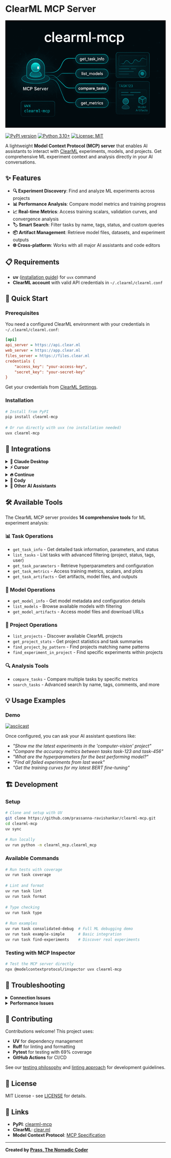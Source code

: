 # ClearML MCP Server

![ClearML MCP](https://raw.githubusercontent.com/prassanna-ravishankar/clearml-mcp/main/docs/clearml.png)

[![PyPI version](https://badge.fury.io/py/clearml-mcp.svg)](https://badge.fury.io/py/clearml-mcp)
[![Python 3.10+](https://img.shields.io/badge/python-3.10+-blue.svg)](https://www.python.org/downloads/)
[![License: MIT](https://img.shields.io/badge/License-MIT-yellow.svg)](https://opensource.org/licenses/MIT)

A lightweight **Model Context Protocol (MCP) server** that enables AI assistants to interact with [ClearML](https://clear.ml) experiments, models, and projects. Get comprehensive ML experiment context and analysis directly in your AI conversations.

## ✨ Features

- **🔍 Experiment Discovery**: Find and analyze ML experiments across projects
- **📊 Performance Analysis**: Compare model metrics and training progress
- **📈 Real-time Metrics**: Access training scalars, validation curves, and convergence analysis
- **🏷️ Smart Search**: Filter tasks by name, tags, status, and custom queries
- **📦 Artifact Management**: Retrieve model files, datasets, and experiment outputs
- **🌐 Cross-platform**: Works with all major AI assistants and code editors

## 📋 Requirements

- **uv** ([installation guide](https://docs.astral.sh/uv/getting-started/installation/)) for `uvx` command
- **ClearML account** with valid API credentials in `~/.clearml/clearml.conf`

## 🚀 Quick Start

### Prerequisites

You need a configured ClearML environment with your credentials in `~/.clearml/clearml.conf`:

```ini
[api]
api_server = https://api.clear.ml
web_server = https://app.clear.ml
files_server = https://files.clear.ml
credentials {
    "access_key": "your-access-key",
    "secret_key": "your-secret-key"
}
```

Get your credentials from [ClearML Settings](https://app.clear.ml/settings).

### Installation

```bash
# Install from PyPI
pip install clearml-mcp

# Or run directly with uvx (no installation needed)
uvx clearml-mcp
```

## 🔌 Integrations

<details>
<summary><strong>🤖 Claude Desktop</strong></summary>

Add to your Claude Desktop configuration:

**macOS**: `~/Library/Application Support/Claude/claude_desktop_config.json`
**Windows**: `%APPDATA%/Claude/claude_desktop_config.json`

```json
{
  "mcpServers": {
    "clearml": {
      "command": "uvx",
      "args": ["clearml-mcp"]
    }
  }
}
```

Alternative with pip installation:
```json
{
  "mcpServers": {
    "clearml": {
      "command": "python",
      "args": ["-m", "clearml_mcp.clearml_mcp"]
    }
  }
}
```
</details>

<details>
<summary><strong>⚡ Cursor</strong></summary>

Add to your Cursor settings (`Ctrl/Cmd + ,` → Search "MCP"):

```json
{
  "mcp.servers": {
    "clearml": {
      "command": "uvx",
      "args": ["clearml-mcp"]
    }
  }
}
```

Or add to `.cursorrules` in your project:
```
When analyzing ML experiments or asking about model performance, use the clearml MCP server to access experiment data, metrics, and artifacts.
```
</details>

<details>
<summary><strong>🔥 Continue</strong></summary>

Add to your Continue configuration (`~/.continue/config.json`):

```json
{
  "mcpServers": {
    "clearml": {
      "command": "uvx",
      "args": ["clearml-mcp"]
    }
  }
}
```
</details>

<details>
<summary><strong>🦾 Cody</strong></summary>

Add to your Cody settings:

```json
{
  "cody.experimental.mcp": {
    "servers": {
      "clearml": {
        "command": "uvx",
        "args": ["clearml-mcp"]
      }
    }
  }
}
```
</details>

<details>
<summary><strong>🧠 Other AI Assistants</strong></summary>

For any MCP-compatible AI assistant, use this configuration:

```json
{
  "mcpServers": {
    "clearml": {
      "command": "uvx",
      "args": ["clearml-mcp"]
    }
  }
}
```

**Compatible with:**
- Zed Editor
- OpenHands
- Roo-Cline
- Any MCP-enabled application
</details>

## 🛠️ Available Tools

The ClearML MCP server provides **14 comprehensive tools** for ML experiment analysis:

### 📊 Task Operations
- `get_task_info` - Get detailed task information, parameters, and status
- `list_tasks` - List tasks with advanced filtering (project, status, tags, user)
- `get_task_parameters` - Retrieve hyperparameters and configuration
- `get_task_metrics` - Access training metrics, scalars, and plots
- `get_task_artifacts` - Get artifacts, model files, and outputs

### 🤖 Model Operations
- `get_model_info` - Get model metadata and configuration details
- `list_models` - Browse available models with filtering
- `get_model_artifacts` - Access model files and download URLs

### 📁 Project Operations
- `list_projects` - Discover available ClearML projects
- `get_project_stats` - Get project statistics and task summaries
- `find_project_by_pattern` - Find projects matching name patterns
- `find_experiment_in_project` - Find specific experiments within projects

### 🔍 Analysis Tools
- `compare_tasks` - Compare multiple tasks by specific metrics
- `search_tasks` - Advanced search by name, tags, comments, and more

## 💡 Usage Examples

### Demo

[![asciicast](https://asciinema.org/a/9Bf0hiIsEqGbf3zKnkdsNIbf0.svg)](https://asciinema.org/a/9Bf0hiIsEqGbf3zKnkdsNIbf0)

Once configured, you can ask your AI assistant questions like:

- *"Show me the latest experiments in the 'computer-vision' project"*
- *"Compare the accuracy metrics between tasks task-123 and task-456"*
- *"What are the hyperparameters for the best performing model?"*
- *"Find all failed experiments from last week"*
- *"Get the training curves for my latest BERT fine-tuning"*

## 🏗️ Development

### Setup

```bash
# Clone and setup with UV
git clone https://github.com/prassanna-ravishankar/clearml-mcp.git
cd clearml-mcp
uv sync

# Run locally
uv run python -m clearml_mcp.clearml_mcp
```

### Available Commands

```bash
# Run tests with coverage
uv run task coverage

# Lint and format
uv run task lint
uv run task format

# Type checking
uv run task type

# Run examples
uv run task consolidated-debug  # Full ML debugging demo
uv run task example-simple      # Basic integration
uv run task find-experiments    # Discover real experiments
```

### Testing with MCP Inspector

```bash
# Test the MCP server directly
npx @modelcontextprotocol/inspector uvx clearml-mcp
```

## 🚨 Troubleshooting

<details>
<summary><strong>Connection Issues</strong></summary>

**"No ClearML projects accessible"**
- Verify your `~/.clearml/clearml.conf` credentials
- Test with: `python -c "from clearml import Task; print(Task.get_projects())"`
- Check network access to your ClearML server

**Module not found errors**
- Try `bunx clearml-mcp` instead of `uvx clearml-mcp`
- Or use direct Python: `python -m clearml_mcp.clearml_mcp`
</details>

<details>
<summary><strong>Performance Issues</strong></summary>

**Large dataset queries**
- Use filters in `list_tasks` to limit results
- Specify `project_name` to narrow scope
- Use `task_status` filters (`completed`, `running`, `failed`)

**Slow metric retrieval**
- Request specific metrics instead of all metrics
- Use `compare_tasks` with metric names for focused analysis
</details>

## 🤝 Contributing

Contributions welcome! This project uses:

- **UV** for dependency management
- **Ruff** for linting and formatting
- **Pytest** for testing with 69% coverage
- **GitHub Actions** for CI/CD

See our [testing philosophy](.cursor/rules/testing-philosophy.mdc) and [linting approach](.cursor/rules/linting-philosophy.mdc) for development guidelines.

## 📄 License

MIT License - see [LICENSE](LICENSE) for details.

## 🔗 Links

- **PyPI**: [clearml-mcp](https://pypi.org/project/clearml-mcp/)
- **ClearML**: [clear.ml](https://clear.ml)
- **Model Context Protocol**: [MCP Specification](https://modelcontextprotocol.io/)

---

**Created by [Prass, The Nomadic Coder](https://github.com/prassanna-ravishankar)**
